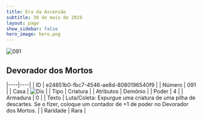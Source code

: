 ```yaml
---
title: Era da Ascensão
subtitle: 30 de maio de 2019
layout: page
show_sidebar: false
hero_image: hero.png
---
```


![091](https://cdn.keyforgegame.com/media/card_front/pt/435_091_GFVX7F7G4C9Q_pt.png)

## Devorador dos Mortos

|----|----|
| ID | e24851b0-fbc7-4546-ae8d-8080196540f9 |
| Número | 091 |
| Casa | ![Dis](https://archonarcana.com/images/thumb/e/e8/Dis.png/22px-Dis.png "Dis") |
| Tipo | Criatura |
| Atributos | Demônio |
| Poder | 4 |
| Armadura | 0 |
| Texto | Luta/Coleta: Expurgue uma criatura de uma pilha de descartes. Se o fizer, coloque um contador de +1 de poder no Devorador dos Mortos. |
| Raridade | Rara |
